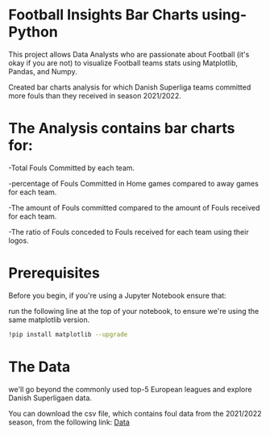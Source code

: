 # Football Insights Bar Charts using-Python

This project allows Data Analysts who are passionate about Football (it's okay if you are not) to visualize Football teams stats using Matplotlib, Pandas, and Numpy.

Created bar charts analysis for which Danish Superliga teams committed more fouls than they received in season 2021/2022.

# The Analysis contains bar charts for:
-Total Fouls Committed by each team.

-percentage of Fouls Committed in Home games compared to away games for each team.

-The amount of Fouls committed compared to the amount of Fouls received for each team.

-The ratio of Fouls conceded to Fouls received for each team using their logos.

# Prerequisites
Before you begin, if you're using a Jupyter Notebook ensure that:

run the following line at the top of your notebook, to ensure we're using the same matplotlib version.
```bash
!pip install matplotlib --upgrade
```
# The Data
we'll go beyond the commonly used top-5 European leagues and explore Danish Superligaen data.

You can download the csv file, which contains foul data from the 2021/2022 season, from the following link:
[Data](https://www.sonofacorner.com/content/files/2022/06/superligaen_fouls_tutorial_06172022.csv)
